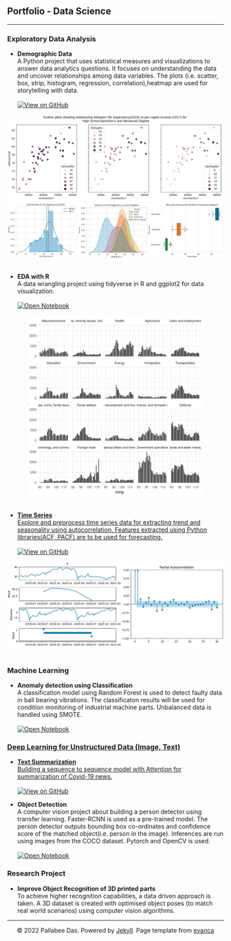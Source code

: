 ## Portfolio - Data Science

---


### Exploratory Data Analysis

- <b>Demographic Data</b><br>
A Python project that uses statistical measures and visualizations to answer data analytics questions. It focuses on understanding the data and uncover relationships among data variables. The plots (i.e. scatter, box, strip, histogram, regression, correlation),heatmap are used for storytelling with data.
<br><br>
<a href = "https://github.com/pallabee/Demographic-Data-Analysis"><img src="https://img.shields.io/badge/GitHub-View_on_GitHub-blue?logo=GitHub" alt="View on GitHub" /></a>
<center><img src="/images/scatter_thumb.JPG" /></center>
<center><img src="/images/plots_thumb.jpg" /></center><br>

- <b>EDA with R</b><br>
A data wrangling project using tidyverse in R and ggplot2 for data visualization.<br><br>
<a href = "https://github.com/pallabee/EDA-for-Text-using-R/blob/main/Inspecting_data.ipynb"><img src="https://img.shields.io/badge/Jupyter-Open_Notebook-blue?logo=Jupyter" alt="Open Notebook" />
<center><img src="/images/facet_wrap_thumb.JPG" /></center><br>

- <b>Time Series</b><br>
Explore and preprocess time series data for extracting trend and seasonality using autocorrelation. Features extracted using Python libraries(ACF, PACF) are to be used for forecasting.<br><br>
<a href = "https://github.com/pallabee/Time-Series-for-Stock-Price-Prediction/tree/main/eda"><img src="https://img.shields.io/badge/GitHub-View_on_GitHub-blue?logo=GitHub" alt="View on GitHub" /></a>
<center><img src="/images/pac_thumb.jpg" /></center><br>


### Machine Learning
- <b>Anomaly detection using Classification</b><br>
A classification model using Random Forest is used to detect faulty data in ball bearing vibrations. The classificaton results will be used for condition monitoring of industrial machine parts. Unbalanced data is handled using SMOTE.<br><br>
<a href = "https://github.com/pallabee/Anomaly-Detection/blob/main/classification.ipynb"><img src="https://img.shields.io/badge/Jupyter-Open_Notebook-blue?logo=Jupyter" alt="Open Notebook" />

### Deep Learning for Unstructured Data (Image, Text)

- <b>Text Summarization</b><br>
Building a sequence to sequence model with Attention for summarization of Covid-19 news.<br><br>
<a href = "https://github.com/pallabee/Summarize-COVID-19-News"><img src="https://img.shields.io/badge/GitHub-View_on_GitHub-blue?logo=GitHub" alt="View on GitHub" /></a>
  
- <b>Object Detection</b><br>
A computer vision project about building a person detector using transfer learning. Faster-RCNN is used as a pre-trained model. The person detector outputs bounding box co-ordinates and confidence score of the matched object(i.e. person in the image). Inferences are run using images from the COCO dataset. Pytorch and OpenCV is used. <br><br>
<a href = "https://github.com/pallabee/human-pose-estimation/blob/main/person_detector.ipynb"><img src="https://img.shields.io/badge/Jupyter-Open_Notebook-blue?logo=Jupyter" alt="Open Notebook" /></a>


### Research Project

  - <b>Improve Object Recognition of 3D printed parts</b><br>
  To achieve higher recognition capabilities, a data driven approach is taken. A 3D dataset is created with optimised object poses (to match real world scenarios) using computer vision algorithms.






---
<center>© 2022 Pallabee Das. Powered by <a href="https://jekyllrb.com/">Jekyll</a>. Page template from <a href="https://github.com/evanca/quick-portfolio">evanca</a></center>
